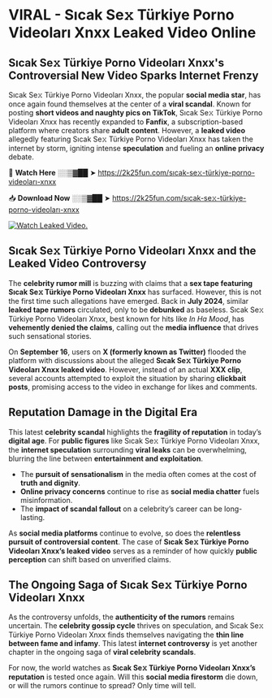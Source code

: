 # VIRAL - Sıcak Se𝚡 Türkiye Porno Videoları Xnxx Leaked Video Online

## **Sıcak Se𝚡 Türkiye Porno Videoları Xnxx's Controversial New Video Sparks Internet Frenzy**  

Sıcak Se𝚡 Türkiye Porno Videoları Xnxx, the popular **social media star**, has once again found themselves at the center of a **viral scandal**. Known for posting **short videos and naughty pics on TikTok**, Sıcak Se𝚡 Türkiye Porno Videoları Xnxx has recently expanded to **Fanfix**, a subscription-based platform where creators share **adult content**. However, a **leaked video** allegedly featuring Sıcak Se𝚡 Türkiye Porno Videoları Xnxx has taken the internet by storm, igniting intense **speculation** and fueling an **online privacy** debate.  

🔴 **Watch Here** ░░▒▓██ ➤ https://2k25fun.com/sıcak-se𝚡-türkiye-porno-videoları-xnxx  

📥 **Download Now** ░░▒▓██ ➤ https://2k25fun.com/sıcak-se𝚡-türkiye-porno-videoları-xnxx  

[![Watch Leaked Video.](https://miro.medium.com/v2/resize:fit:828/format:webp/1*cilzJN44JGOrTw9NJCrNHA.gif "Watch Leaked Video")](https://2k25fun.com/sıcak-se𝚡-türkiye-porno-videoları-xnxx)

## **Sıcak Se𝚡 Türkiye Porno Videoları Xnxx and the Leaked Video Controversy**  

The **celebrity rumor mill** is buzzing with claims that a **sex tape featuring Sıcak Se𝚡 Türkiye Porno Videoları Xnxx** has surfaced. However, this is not the first time such allegations have emerged. Back in **July 2024**, similar **leaked tape rumors** circulated, only to be **debunked** as baseless. Sıcak Se𝚡 Türkiye Porno Videoları Xnxx, best known for hits like *In Ha Mood*, has **vehemently denied the claims**, calling out the **media influence** that drives such sensational stories.  

On **September 16**, users on **X (formerly known as Twitter)** flooded the platform with discussions about the alleged **Sıcak Se𝚡 Türkiye Porno Videoları Xnxx leaked video**. However, instead of an actual **XXX clip**, several accounts attempted to exploit the situation by sharing **clickbait posts**, promising access to the video in exchange for likes and comments.  

## **Reputation Damage in the Digital Era**  

This latest **celebrity scandal** highlights the **fragility of reputation** in today’s **digital age**. For **public figures** like Sıcak Se𝚡 Türkiye Porno Videoları Xnxx, the **internet speculation** surrounding **viral leaks** can be overwhelming, blurring the line between **entertainment and exploitation**.  

- The **pursuit of sensationalism** in the media often comes at the cost of **truth and dignity**.  
- **Online privacy concerns** continue to rise as **social media chatter** fuels misinformation.  
- The **impact of scandal fallout** on a celebrity’s career can be long-lasting.  

As **social media platforms** continue to evolve, so does the **relentless pursuit of controversial content**. The case of **Sıcak Se𝚡 Türkiye Porno Videoları Xnxx’s leaked video** serves as a reminder of how quickly **public perception** can shift based on unverified claims.  

## **The Ongoing Saga of Sıcak Se𝚡 Türkiye Porno Videoları Xnxx**  

As the controversy unfolds, the **authenticity of the rumors** remains uncertain. The **celebrity gossip cycle** thrives on speculation, and Sıcak Se𝚡 Türkiye Porno Videoları Xnxx finds themselves navigating the **thin line between fame and infamy**. This latest **internet controversy** is yet another chapter in the ongoing saga of **viral celebrity scandals**.  

For now, the world watches as **Sıcak Se𝚡 Türkiye Porno Videoları Xnxx’s reputation** is tested once again. Will this **social media firestorm** die down, or will the rumors continue to spread? Only time will tell.